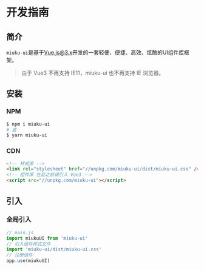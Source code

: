 # 开发指南

## 简介
`miuku-ui`是基于[Vue.js@3.x](https://v3.cn.vuejs.org/)开发的一套轻便、便捷、高效、炫酷的UI组件库框架。
> 由于 Vue3 不再支持 IE11，miuku-ui 也不再支持 IE 浏览器。

## 安装
### NPM
```powershell
$ npm i miuku-ui
# 或
$ yarn miuku-ui
```
### CDN

```html
<!-- 样式库 -->
<link rel="stylesheet" href="//unpkg.com/miuku-ui/dist/miuku-ui.css" />
<!-- 组件库 在此之前请引入 Vue3 -->
<script src="//unpkg.com/miuku-ui"></script>
```

## 引入
### 全局引入

```js
// main.js
import miukuUI from 'miuku-ui'
// 引入组件样式文件
import 'miuku-ui/dist/miuku-ui.css'
// 注册组件
app.use(miukuUI)
```